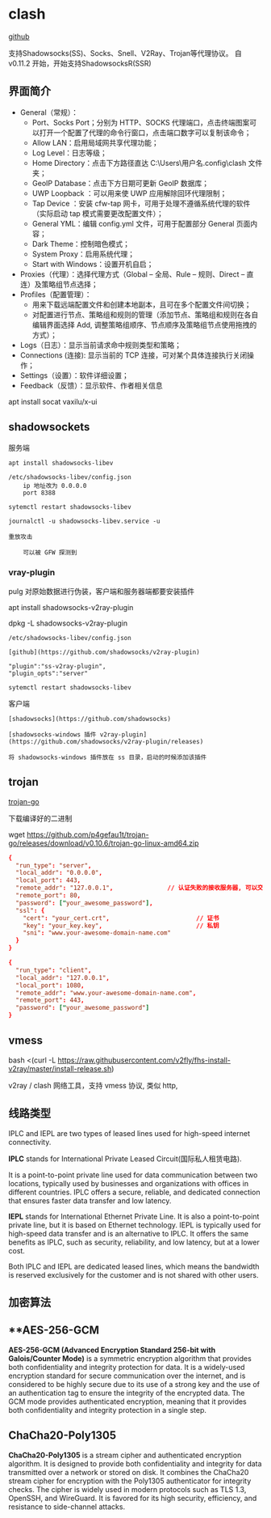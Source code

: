 # clash

[github](https://github.com/Fndroid/clash_for_windows_pkg/releases)

支持Shadowsocks(SS)、Socks、Snell、V2Ray、Trojan等代理协议。
自 v0.11.2 开始，开始支持ShadowsocksR(SSR)

## 界面简介

- General（常规）：
    - Port、Socks Port；分别为 HTTP、SOCKS 代理端口，点击终端图案可以打开一个配置了代理的命令行窗口，点击端口数字可以复制该命令；
    - Allow LAN：启用局域网共享代理功能；
    - Log Level：日志等级；
    - Home Directory：点击下方路径直达 C:\Users\用户名\.config\clash 文件夹；
    - GeoIP Database：点击下方日期可更新 GeoIP 数据库；
    - UWP Loopback ：可以用来使 UWP 应用解除回环代理限制；
    - Tap Device ：安装 cfw-tap 网卡，可用于处理不遵循系统代理的软件（实际启动 tap 模式需要更改配置文件）；
    - General YML：编辑 config.yml 文件，可用于配置部分 General 页面内容；
    - Dark Theme：控制暗色模式；
    - System Proxy：启用系统代理；
    - Start with Windows：设置开机自启；
- Proxies（代理）：选择代理方式（Global – 全局、Rule – 规则、Direct – 直连）及策略组节点选择；
- Profiles（配置管理）：
    - 用来下载远端配置文件和创建本地副本，且可在多个配置文件间切换；
    - 对配置进行节点、策略组和规则的管理（添加节点、策略组和规则在各自编辑界面选择 Add, 调整策略组顺序、节点顺序及策略组节点使用拖拽的方式）；
- Logs（日志）：显示当前请求命中规则类型和策略；
- Connections (连接): 显示当前的 TCP 连接，可对某个具体连接执行关闭操作；
- Settings（设置）：软件详细设置；
- Feedback（反馈）：显示软件、作者相关信息



apt install socat
vaxilu/x-ui

## shadowsockets

服务端

    apt install shadowsocks-libev

    /etc/shadowsocks-libev/config.json
        ip 地址改为 0.0.0.0
        port 8388

    sytemctl restart shadowsocks-libev

    journalctl -u shadowsocks-libev.service -u

    重放攻击

        可以被 GFW 探测到

### vray-plugin

pulg 对原始数据进行伪装，客户端和服务器端都要安装插件

apt install shadowsocks-v2ray-plugin

dpkg -L shadowsocks-v2ray-plugin

    /etc/shadowsocks-libev/config.json

    [github](https://github.com/shadowsocks/v2ray-plugin)

    "plugin":"ss-v2ray-plugin",
    "plugin_opts":"server"

    sytemctl restart shadowsocks-libev

客户端

    [shadowsocks](https://github.com/shadowsocks)

    [shadowsocks-windows 插件 v2ray-plugin](https://github.com/shadowsocks/v2ray-plugin/releases)

    将 shadowsocks-windows 插件放在 ss 目录，启动的时候添加该插件


## trojan

[trojan-go](https://github.com/p4gefau1t/trojan-go)

下载编译好的二进制

wget https://github.com/p4gefau1t/trojan-go/releases/download/v0.10.6/trojan-go-linux-amd64.zip

```server.conf
{
  "run_type": "server",
  "local_addr": "0.0.0.0",
  "local_port": 443,
  "remote_addr": "127.0.0.1",               // 认证失败的接收服务器, 可以交给其它服务器
  "remote_port": 80,
  "password": ["your_awesome_password"],
  "ssl": {
    "cert": "your_cert.crt",                        // 证书
    "key": "your_key.key",                          // 私钥
    "sni": "www.your-awesome-domain-name.com"
  }
}
```


```client.conf
{
  "run_type": "client",
  "local_addr": "127.0.0.1",
  "local_port": 1080,
  "remote_addr": "www.your-awesome-domain-name.com",
  "remote_port": 443,
  "password": ["your_awesome_password"]
}
```

## vmess

[](https://github.com/v2fly/fhs-install-v2ray)

bash <(curl -L https://raw.githubusercontent.com/v2fly/fhs-install-v2ray/master/install-release.sh)

v2ray / clash
    网络工具，支持
vmess
    协议, 类似 http, 

## 线路类型

IPLC and IEPL are two types of leased lines used for high-speed internet
connectivity.

**IPLC** stands for International Private Leased Circuit(国际私人租赁电路).

It is a point-to-point private line used for data communication between two
locations, typically used by businesses and organizations with offices in
different countries. IPLC offers a secure, reliable, and dedicated connection
that ensures faster data transfer and low latency.

**IEPL** stands for International Ethernet Private Line. It is also a
point-to-point private line, but it is based on Ethernet technology. IEPL is
typically used for high-speed data transfer and is an alternative to IPLC. It
offers the same benefits as IPLC, such as security, reliability, and low
latency, but at a lower cost.

Both IPLC and IEPL are dedicated leased lines, which means the bandwidth is
reserved exclusively for the customer and is not shared with other users.

## 加密算法

## **AES-256-GCM

**AES-256-GCM (Advanced Encryption Standard 256-bit with Galois/Counter Mode)**
is a symmetric encryption algorithm that provides both confidentiality and
integrity protection for data. It is a widely-used encryption standard for
secure communication over the internet, and is considered to be highly secure
due to its use of a strong key and the use of an authentication tag to ensure
the integrity of the encrypted data. The GCM mode provides authenticated
encryption, meaning that it provides both confidentiality and integrity
protection in a single step.

## **ChaCha20-Poly1305** 

**ChaCha20-Poly1305** is a stream cipher and authenticated encryption
algorithm. It is designed to provide both confidentiality and integrity for
data transmitted over a network or stored on disk. It combines the ChaCha20
stream cipher for encryption with the Poly1305 authenticator for integrity
checks. The cipher is widely used in modern protocols such as TLS 1.3, OpenSSH,
and WireGuard. It is favored for its high security, efficiency, and resistance
to side-channel attacks.




